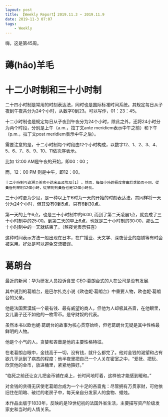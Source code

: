 ```yaml
---
layout: post
title: 【Weekly Report】2019.11.3 ~ 2019.11.9
date: 2019-11-3 07:07
tags:
    - Weekly
---
```


嗨，这是第45周。

# 薅(hāo)羊毛

# 十二小时制和三十小时制

二十四小时制是常用的时刻表达法，同时也是国际标准时间系统。其规定每日从子夜到午夜共分为24个小时，从数字0到23。可以写作，01：23：45。

十二小时制也是规定每日从子夜到午夜分为24个小时，除此之外，还将24小时分为两个时段，分别是上午（a.m.，拉丁文ante meridiem表示中午之前）和下午（p.m.，拉丁文post meridiem表示中午之后）。

需要注意的是，十二小时制每个时段由12个小时构成，以数字12、1、2、3、4、5、6、7、8、9、10、11依次序表示。

比如 12:00 AM是午夜的开始，即00：00；

而，12：00 PM 则是中午，即12：00。

    十二小時制可追溯至美索不达米亚及埃及[1] 。然而，每個小時的長度會由於季節而不同，從黃昏到黎明12個小時，從黎明到黃昏也是12個小時長。

三十小时更为少见，是一种以上午6时为一天的开始的时刻表达法，其同样将一天分为24个小时，但其没有0到5点，只有6到30点。

第一天的上午6点，也是三十小时制中的6:00, 而到了第二天凌晨1点，就变成了三十小时制中的25:00。到第二天的早上6点，也就是三十小时制的30:00，那么三十小时制中的一天就结束了。（熬夜党表示狂喜）

这种时间表示方法一般出现在日本，在广播业、天文学、深夜营业的店铺等有时会被采用。好处是可以避免交流错误。

# 葛朗台

最近的新闻：华为研发人员投诉食堂 CEO:葛朗台式的人在公司是没有发展.

其中说到的葛朗台，是巴尔扎克小说《欧也妮·葛朗台》中重要人物，欧也妮·葛朗台的父亲。

他是法国索漠城一个最有钱、最有威望的商人，但他为人却极其吝啬，在他眼里，女儿妻子还不如他的一枚零币。是守财奴的代表。

虽然本书以欧也妮·葛朗台的故事为核心贯穿始终，但老葛朗台无疑是其中性格最鲜明的人物。

他是个小气的人。贪婪和吝啬是他的主要性格特征。

在老葛朗台眼中，金钱高于一切，没有钱，就什么都完了。他对金钱的渴望和占有欲几乎达到了病态的程度：他半夜里把自己一个人关在密室之中，“爱抚、把玩、欣赏他的金币，放进桶里，紧紧地箍好。”

“临死之前还让女儿把金币铺在桌上，长时间地盯着，这样他才能感到暖和。”

对金钱的贪得无厌使老葛朗台成为一个十足的吝啬鬼：尽管拥有万贯家财，可他依旧住在阴暗、破烂的老房子中，每天亲自分发家人的食物、蜡烛。

本作品出版于1833年，反映的是19世纪初的法国外省生活，主要描写资产阶级发家史和当时的人情关系。
